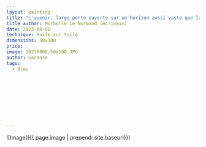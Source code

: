 ```yaml
---
layout: painting
title: "L'avenir, large porte ouverte sur un horizon aussi vaste que la mer." 
title_author: Michelle Le Normand (écrivain)                                                          
date: 2023-08-08
technique: Huile sur toile 
dimensions: 50x100
price: 
image: 20230808-50x100.JPG
author: Garanse
tags:
  - Bleu
  
  
  
  
  
  
  
  
  
---
```

![Image]({{ page.image | prepend: site.baseurl}})

